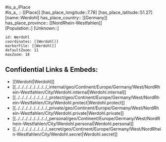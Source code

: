 ﻿---
location: [51.27,7.78] 
mapzoom: [7,12] 
mapmarker: city 
type: City
tags:
- geo/City


SpocWebEntityId: 35548
isDeleted: false
confidential: public

---
#is_a_/Place  
#is_a_ :: [[Place]] 
[has_place_longitude::7.78] 
[has_place_latitude::51.27] 
[name::Werdohl] 
has_place_country:: [[Germany]]  
has_place_province:: [[NordRhein-Westfahlen]]  
[Population::] 
[Unknown::] 


```leaflet
id: Werdohl
coordinates: [[Werdohl]] 
markerFile: [[Werdohl]] 
defaultZoom: 11 
maxZoom: 18
```


## Confidential Links & Embeds: 
- [[Werdohl|Werdohl]]  
- [[../../../../../../../../_internal/geo/Continent/Europe/Germany/West/NordRhein-Westfahlen/City/Werdohl.internal|Werdohl.internal]] 
- [[../../../../../../../../_protect/geo/Continent/Europe/Germany/West/NordRhein-Westfahlen/City/Werdohl.protect|Werdohl.protect]] 
- [[../../../../../../../../_private/geo/Continent/Europe/Germany/West/NordRhein-Westfahlen/City/Werdohl.private|Werdohl.private]] 
- [[../../../../../../../../_personal/geo/Continent/Europe/Germany/West/NordRhein-Westfahlen/City/Werdohl.personal|Werdohl.personal]] 
- [[../../../../../../../../_secret/geo/Continent/Europe/Germany/West/NordRhein-Westfahlen/City/Werdohl.secret|Werdohl.secret]] 
